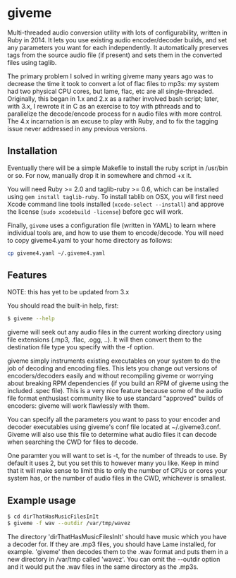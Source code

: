 giveme
======

Multi-threaded audio conversion utility with lots of configurability, written in Ruby in 2014. It lets you use existing audio encoder/decoder builds, and set any parameters you want for each independently. It automatically preserves tags from the source audio file (if present) and sets them in the converted files using taglib.

The primary problem I solved in writing giveme many years ago was to decrease the time it took to convert a lot of flac files to mp3s: my system had two physical CPU cores, but lame, flac, etc are all single-threaded. Originally, this began in 1.x and 2.x as a rather involved bash script; later, with 3.x, I rewrote it in C as an exercise to toy with pthreads and to parallelize the decode/encode process for n audio files with more control. The 4.x incarnation is an excuse to play with Ruby, and to fix the tagging issue never addressed in any previous versions.

Installation
------------

Eventually there will be a simple Makefile to install the ruby script in /usr/bin or so. For now, manually drop it in somewhere and chmod +x it.

You will need Ruby >= 2.0 and taglib-ruby >= 0.6, which can be installed using `gem install taglib-ruby`. To install tablib on OSX, you will first need Xcode command line tools installed (`xcode-select --install`) and approve the license (`sudo xcodebuild -license`) before gcc will work.

Finally, `giveme` uses a configuration file (written in YAML) to learn where individual tools are, and how to use them to encode/decode. You will need to copy giveme4.yaml to your home directory as follows:

```bash
cp giveme4.yaml ~/.giveme4.yaml
```


Features
--------
NOTE: this has yet to be updated from 3.x

You should read the built-in help, first:

```bash
$ giveme --help
```

giveme will seek out any audio files in the current working directory using file extensions (.mp3, .flac, .ogg, ..). It will then convert them to the destination file type you specify with the -f option. 

giveme simply instruments existing executables on your system to do the job of decoding and encoding files. This lets you change out versions of encoders/decoders easily and without recompiling giveme or worrying about breaking RPM dependencies (if you build an RPM of giveme using the included .spec file). This is a very nice feature because some of the audio file format enthusiast community like to use standard "approved" builds of encoders: giveme will work flawlessly with them. 

You can specify all the parameters you want to pass to your encoder and decoder executables using giveme's conf file located at ~/.giveme3.conf. Giveme will also use this file to determine what audio files it can decode when searching the CWD for files to decode.

One paramter you will want to set is -t, for the number of threads to use. By default it uses 2, but you set this to however many you like. Keep in mind that it will make sense to limit this to only the number of CPUs or cores your system has, or the number of audio files in the CWD, whichever is smallest.

Example usage
-------------

```bash
$ cd dirThatHasMusicFilesInIt
$ giveme -f wav --outdir /var/tmp/wavez
```

The directory 'dirThatHasMusicFilesInIt' should have music which you have a decoder for. If they are .mp3 files, you
should have Lame installed, for example. 'giveme' then
decodes them to the .wav format and puts them in a new
directory in /var/tmp called 'wavez'. You can omit the 
--outdir option and it would put the .wav files in the same
directory as the .mp3s.

